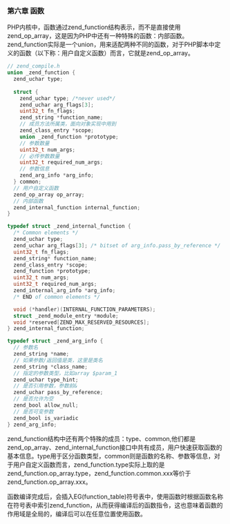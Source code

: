 ### 第六章 函数

  PHP内核中，函数通过zend_function结构表示，而不是直接使用zend_op_array，这是因为PHP中还有一种特殊的函数：内部函数。zend_function实际是一个union，用来适配两种不同的函数，对于PHP脚本中定义的函数（以下称：用户自定义函数）而言，它就是zend_op_array。
  
  ```c
  // zend_compile.h
  union _zend_function {
    zend_uchar type;
    
    struct {
      zend_uchar type; /*never used*/
      zend_uchar arg_flags[3];
      uint32_t fn_flags;
      zend_string *function_name;
      // 成员方法所属类，面向对象实现中用到
      zend_class_entry *scope;
      union _zend_function *prototype;
      // 参数数量
      uint32_t num_args;
      // 必传参数数量
      uint32_t required_num_args;
      // 参数信息
      zend_arg_info *arg_info;
    } common;
    // 用户自定义函数
    zend_op_array op_array;
    // 内部函数
    zend_internal_function internal_function;
  }
  
  typedef struct _zend_internal_function {
	/* Common elements */
	zend_uchar type;
	zend_uchar arg_flags[3]; /* bitset of arg_info.pass_by_reference */
	uint32_t fn_flags;
	zend_string* function_name;
	zend_class_entry *scope;
	zend_function *prototype;
	uint32_t num_args;
	uint32_t required_num_args;
	zend_internal_arg_info *arg_info;
	/* END of common elements */

	void (*handler)(INTERNAL_FUNCTION_PARAMETERS);
	struct _zend_module_entry *module;
	void *reserved[ZEND_MAX_RESERVED_RESOURCES];
} zend_internal_function;

typedef struct _zend_arg_info {
	// 参数名
	zend_string *name;
	// 如果参数/返回值是类，这里是类名
	zend_string *class_name;
	// 指定的参数类型，比如array $param_1
	zend_uchar type_hint;
	// 是否引用参数，参数前&
	zend_uchar pass_by_reference;
	// 是否允许为空
	zend_bool allow_null;
	// 是否可变参数
	zend_bool is_variadic
} zend_arg_info;
  ```
  
  zend_function结构中还有两个特殊的成员：type、common,他们都是zend_op_array、zend_internal_function接口中共有成员，用户快速获取函数的基本信息。type用于区分函数类型，common则是函数的名称、参数等信息，对于用户自定义函数而言，zend_function.type实际上取的是zend_function.op_array.type，zend_function.common.xxx等价于zend_function.op_array.xxx。
  
  函数编译完成后，会插入EG(function_table)符号表中，使用函数时根据函数名称在符号表中索引zend_function，从而获得编译后的函数指令，这也意味着函数的作用域是全局的，编译后可以在任意位置使用函数。
